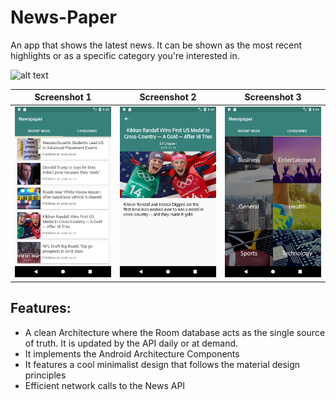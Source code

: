 # News-Paper
An app that shows the latest news. It can be shown as the most recent highlights or as a specific category you're interested in.

![alt text](AppResources/feature_graphic.jpg)

Screenshot 1               |  Screenshot 2             |  Screenshot 3
:-------------------------:|:-------------------------:|:-------------------------:
![alt text](Screenshots/screenshot_3.png)  |  ![](Screenshots/screenshot_4.png)  |  ![alt text](Screenshots/screenshot_5.png)

## Features:
  - A clean Architecture where the Room database acts as the single source of truth. It is updated by the API daily or at demand.
  - It implements the Android Architecture Components 
  - It features a cool minimalist design that follows the material design principles
  - Efficient network calls to the News API
